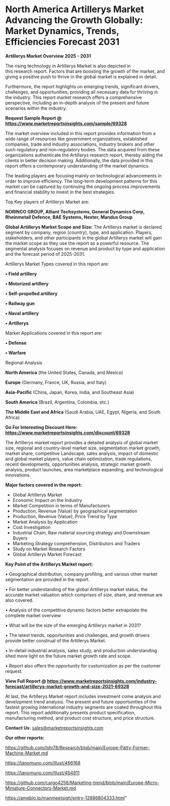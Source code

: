 # North America Artillerys Market Advancing the Growth Globally: Market Dynamics, Trends, Efficiencies Forecast 2031

<Strong> Artillerys Market Overview 2025 - 2031</strong>

The rising technology in Artillerys Market is also depicted in this research report. Factors that are boosting the growth of the market, and giving a positive push to thrive in the global market is explained in detail.

Furthermore, the report highlights on emerging trends, significant drivers, challenges, and opportunities, providing all necessary data for thriving in the industry. This report market research offers a comprehensive perspective, including an in-depth analysis of the present and future scenarios within the industry.

<strong>Request Sample Report @ <a href=https://www.marketreportsinsights.com/sample/69328>https://www.marketreportsinsights.com/sample/69328</a></strong>

The market overview included in this report provides information from a wide range of resources like government organizations, established companies, trade and industry associations, industry brokers and other such regulatory and non-regulatory bodies. The data acquired from these organizations authenticate the Artillerys research report, thereby aiding the clients in better decision making. Additionally, the data provided in this report offers a contemporary understanding of the market dynamics.

The leading players are focusing mainly on technological advancements in order to improve efficiency. The long-term development patterns for this market can be captured by continuing the ongoing process improvements and financial stability to invest in the best strategies.

Top Key players of Artillerys Market are:

<strong>NORINCO GROUP, Alliant Techsystems, General Dynamics Corp, Rheinmetall Defence, BAE Systems, Nexter, Mandus Group</strong>

<strong><b>Global Artillerys Market Scope and Size:</b></strong>
The Artillerys market is declared segment by company, region (country), type, and application. Players, stakeholders, and other participants in the global Artillerys market will gain the market scope as they use the report as a powerful resource. The segmental analysis focuses on revenue and product by type and application and the forecast period of 2025-2031.

Artillerys Market Types covered in this report are:

<strong>• Field artillery

• Motorized artillery

• Self-propelled artillery

• Railway gun

• Naval artillery

• Artillerys</strong>

Market Applications covered in this report are:

<strong>• Defense

• Warfare</strong> 

Regional Analysis

<strong>North America</strong> (the United States, Canada, and Mexico)

<strong>Europe</strong> (Germany, France, UK, Russia, and Italy)

<strong>Asia-Pacific</strong> (China, Japan, Korea, India, and Southeast Asia)

<strong>South America</strong> (Brazil, Argentina, Colombia, etc.)

<strong>The Middle East and Africa</strong> (Saudi Arabia, UAE, Egypt, Nigeria, and South Africa)

<strong>Go For Interesting Discount Here: <a href=https://www.marketreportsinsights.com/discount/69328>https://www.marketreportsinsights.com/discount/69328</a></strong>

The Artillerys market report provides a detailed analysis of global market size, regional and country-level market size, segmentation market growth, market share, competitive Landscape, sales analysis, impact of domestic and global market players, value chain optimization, trade regulations, recent developments, opportunities analysis, strategic market growth analysis, product launches, area marketplace expanding, and technological innovations.

<strong><b>Major factors covered in the report:</b></strong>
<ul>
  <li>Global Artillerys Market </li>
  <li>Economic Impact on the Industry</li>
  <li>Market Competition in terms of Manufacturers</li>
  <li>Production, Revenue (Value) by geographical segmentation</li>
  <li>Production, Revenue (Value), Price Trend by Type</li>
  <li>Market Analysis by Application</li>
  <li>Cost Investigation</li>
  <li>Industrial Chain, Raw material sourcing strategy and Downstream Buyers</li>
  <li>Marketing Strategy comprehension, Distributors and Traders</li>
  <li>Study on Market Research Factors</li>
  <li>Global Artillerys Market Forecast</li>
</ul>

<strong><b>Key Point of the Artillerys Market report:</b></strong>

• Geographical distribution, company profiling, and various other market segmentation are provided in the report.

• For better understanding of the global Artillerys market status, the accurate market valuation which comprises of size, share, and revenue are also covered.

• Analysis of the competitive dynamic factors better extrapolate the complete market overview

• What will be the size of the emerging Artillerys market in 2031?

• The latest trends, opportunities and challenges, and growth drivers provide better construal of the Artillerys Market.

• In-detail industrial analysis, sales study, and production understanding shed more light on the future market growth rate and scope.

• Report also offers the opportunity for customization as per the customer request.

<strong><b>View Full Report @ <a href=https://www.marketreportsinsights.com/industry-forecast/artillerys-market-growth-and-size-2021-69328>https://www.marketreportsinsights.com/industry-forecast/artillerys-market-growth-and-size-2021-69328</a></b></strong>


At last, the Artillerys Market report includes investment come analysis and development trend analysis. The present and future opportunities of the fastest growing international industry segments are coated throughout this report. This report additionally presents product specification, manufacturing method, and product cost structure, and price structure.

<strong>Contact Us:</strong>
sales@marketreportsinsights.com

<strong>Our other reports:</strong>

<a href=https://github.com/Ishi78/Research/blob/main/Europe-Patty-Former-Machine-Market.md>https://github.com/Ishi78/Research/blob/main/Europe-Patty-Former-Machine-Market.md</a>

<a href=https://tanomuno.com/illust/466168>https://tanomuno.com/illust/466168</a>

<a href=https://tanomuno.com/illust/464811>https://tanomuno.com/illust/464811</a>

<a href=https://github.com/cargo4256/Marketing-trend/blob/main/Europe-Micro-Miniature-Connectors-Market.md>https://github.com/cargo4256/Marketing-trend/blob/main/Europe-Micro-Miniature-Connectors-Market.md</a>

<a href=https://ameblo.jp/manmeetsigh/entry-12886804333.html>https://ameblo.jp/manmeetsigh/entry-12886804333.html</a>"
